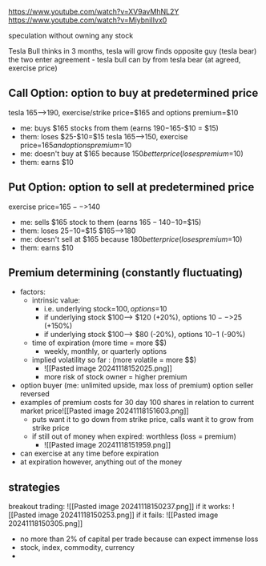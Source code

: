 https://www.youtube.com/watch?v=XV9avMhNL2Y
https://www.youtube.com/watch?v=MiybniIIvx0


speculation without owning any stock

Tesla Bull thinks in 3 months, tesla will grow
finds opposite guy (tesla bear)
the two enter agreement - tesla bull can by from tesla bear (at agreed, exercise price) 

## Call Option: option to buy at predetermined price
tesla 165-->190,  exercise/strike price=\$165 and options premium=\$10
- me: buys $165 stocks from them (earns $190-$165-$10 = $15)
- them: loses \$25-\$10=\$15 
tesla 165-->150, exercise price=$165 and options premium=$10
- me: doesn't buy at $165 because $150 better price (loses premium=$10)
- them: earns $10

## Put Option: option to sell at predetermined price
exercise price=$165-->$140
- me: sells $165 stock to them (earns $165-140-$10=$15)
- them: loses $25-$10=$15
$165-->180
- me: doesn't sell at $165 because $180 better price (loses premium=$10)
- them: earns $10

## Premium determining (constantly fluctuating)
- factors:
	- intrinsic value: 
		- i.e. underlying stock=$100,  options=$10
		- if underlying stock $100--> $120 (+20%),  options $10-->$25 (+150%)
		- if underlying stock $100--> $80 (-20%), options $10-$1 (-90%) 
	- time of expiration (more time = more \$\$)
		- weekly, monthly, or quarterly options
	- implied volatility so far : (more volatile = more \$\$)
		- ![[Pasted image 20241118152025.png]]
		- more risk of stock owner = higher premium
- option buyer (me:  unlimited upside, max loss of premium) option seller reversed
- examples of premium costs for 30 day 100 shares in relation to current market price![[Pasted image 20241118151603.png]]
	- puts want it to go down from strike price, calls want it to grow from strike price
	- if still out of money when expired: worthless (loss = premium)
		- ![[Pasted image 20241118151959.png]]
- can exercise at any time before expiration
- at expiration however, anything out of the money 

## strategies
breakout trading:
![[Pasted image 20241118150237.png]]
if it works:
![[Pasted image 20241118150253.png]]
if it fails:
![[Pasted image 20241118150305.png]]
- no more than 2% of capital per trade because can expect immense loss
- stock, index, commodity, currency
- 